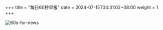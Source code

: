 +++
title = "每日60秒早报"
date = 2024-07-15T04:31:02+08:00
weight = 1
+++

![60s-for-news](/img/zaobao/zaobao.png "由 ALAPI 提供支持")
